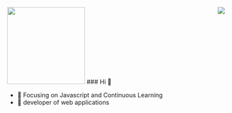 <img align="right" src="https://github-readme-stats.vercel.app/api?username=Dreams-d&show_icons=true&icon_color=CE1D2D&text_color=718096&bg_color=ffffff&hide_title=true" />
<img height="180rem" src="https://github-readme-stats.vercel.app/api/top-langs/?layout=compact&username=Dreams-d" />
### Hi 👋

- :orange_book: Focusing on Javascript and Continuous Learning
- :hammer: developer of web applications
